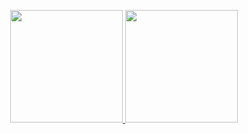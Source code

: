 <p align="center">
<a href="https://github.com/XiongAmao">
  <img height="180em" src="https://github-readme-stats.vercel.app/api?username=XiongAmao&show_icons=true&theme=algolia&count_private=true"/>
  <img height="180em" src="https://github-readme-stats.vercel.app/api/top-langs/?username=XiongAmao&layout=compact&langs_count=6&theme=algolia&hide=python"/>
</a>
</p>

